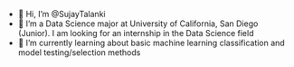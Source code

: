 - 👋 Hi, I’m @SujayTalanki
- 👀 I’m a Data Science major at University of California, San Diego (Junior). I am looking for an internship in the Data Science field
- 🌱 I’m currently learning about basic machine learning classification and model testing/selection methods

<!---
SujayTalanki/SujayTalanki is a ✨ special ✨ repository because its `README.md` (this file) appears on your GitHub profile.
You can click the Preview link to take a look at your changes.
--->
